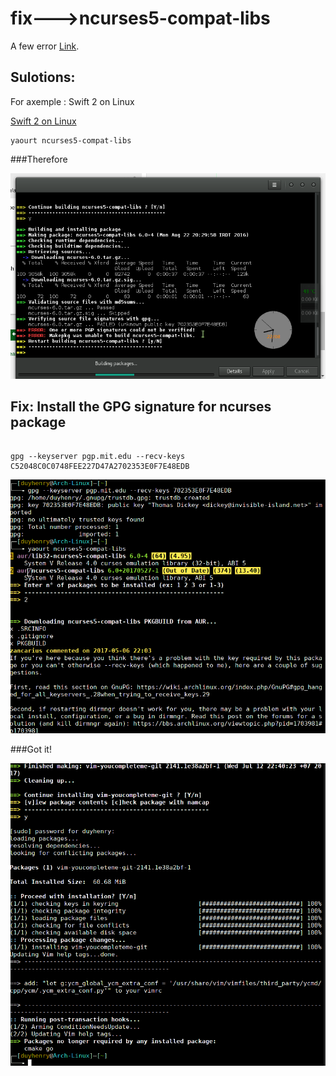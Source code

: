 # fix--->ncurses5-compat-libs
A few error [Link](https://forum.manjaro.org/t/solved-cant-install-android-sdk-platform-tools-from-aur/6187/6).


## Sulotions:
For axemple : Swift 2 on Linux


[Swift 2 on Linux ](http://juanroa.me/2016/swift-on-linux/) 


```
yaourt ncurses5-compat-libs

```
###Therefore



![Screenshot](image/ncurses5.png)


































## Fix: Install the GPG signature for ncurses package
```aidl

gpg --keyserver pgp.mit.edu --recv-keys C52048C0C0748FEE227D47A2702353E0F7E48EDB
```







![Screenshot](image/pkg.png)






###Got it!





![Screenshot](image/pkg2.png)





